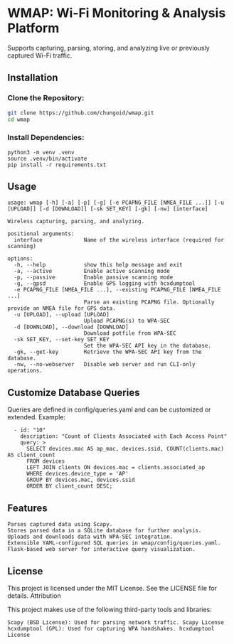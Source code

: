 # WMAP: Wi-Fi Monitoring & Analysis Platform

Supports capturing, parsing, storing, and analyzing live or previously captured Wi-Fi traffic.

## Installation

### Clone the Repository:

```bash
git clone https://github.com/chungoid/wmap.git
cd wmap
```
### Install Dependencies:
```
python3 -m venv .venv
source .venv/bin/activate
pip install -r requirements.txt
```

## Usage
```
usage: wmap [-h] [-a] [-p] [-g] [-e PCAPNG_FILE [NMEA_FILE ...]] [-u [UPLOAD]] [-d [DOWNLOAD]] [-sk SET_KEY] [-gk] [-nw] [interface]

Wireless capturing, parsing, and analyzing.

positional arguments:
  interface             Name of the wireless interface (required for scanning)

options:
  -h, --help            show this help message and exit
  -a, --active          Enable active scanning mode
  -p, --passive         Enable passive scanning mode
  -g, --gpsd            Enable GPS logging with hcxdumptool
  -e PCAPNG_FILE [NMEA_FILE ...], --existing PCAPNG_FILE [NMEA_FILE ...]
                        Parse an existing PCAPNG file. Optionally provide an NMEA file for GPS data.
  -u [UPLOAD], --upload [UPLOAD]
                        Upload PCAPNG(s) to WPA-SEC
  -d [DOWNLOAD], --download [DOWNLOAD]
                        Download potfile from WPA-SEC
  -sk SET_KEY, --set-key SET_KEY
                        Set the WPA-SEC API key in the database.
  -gk, --get-key        Retrieve the WPA-SEC API key from the database.
  -nw, --no-webserver   Disable web server and run CLI-only operations.

```

## Customize Database Queries

Queries are defined in config/queries.yaml and can be customized or extended. Example:
```
  - id: "10"
    description: "Count of Clients Associated with Each Access Point"
    query: >
      SELECT devices.mac AS ap_mac, devices.ssid, COUNT(clients.mac) AS client_count
      FROM devices
      LEFT JOIN clients ON devices.mac = clients.associated_ap
      WHERE devices.device_type = 'AP'
      GROUP BY devices.mac, devices.ssid
      ORDER BY client_count DESC;
```
## Features

    Parses captured data using Scapy.
    Stores parsed data in a SQLite database for further analysis.
    Uploads and downloads data with WPA-SEC integration.
    Extensible YAML-configured SQL queries in wmap/config/queries.yaml.
    Flask-based web server for interactive query visualization.

## License

This project is licensed under the MIT License. See the LICENSE file for details.
Attribution

This project makes use of the following third-party tools and libraries:

    Scapy (BSD License): Used for parsing network traffic. Scapy License
    hcxdumptool (GPL): Used for capturing WPA handshakes. hcxdumptool License
